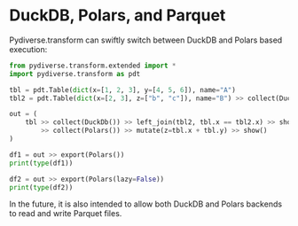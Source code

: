 # DuckDB, Polars, and Parquet

Pydiverse.transform can swiftly switch between DuckDB and Polars based execution:

```python
from pydiverse.transform.extended import *
import pydiverse.transform as pdt

tbl = pdt.Table(dict(x=[1, 2, 3], y=[4, 5, 6]), name="A")
tbl2 = pdt.Table(dict(x=[2, 3], z=["b", "c"]), name="B") >> collect(DuckDb())

out = (
    tbl >> collect(DuckDb()) >> left_join(tbl2, tbl.x == tbl2.x) >> show_query()
        >> collect(Polars()) >> mutate(z=tbl.x + tbl.y) >> show()
)

df1 = out >> export(Polars())
print(type(df1))

df2 = out >> export(Polars(lazy=False))
print(type(df2))
```

In the future, it is also intended to allow both DuckDB and Polars backends to read and write Parquet files.
